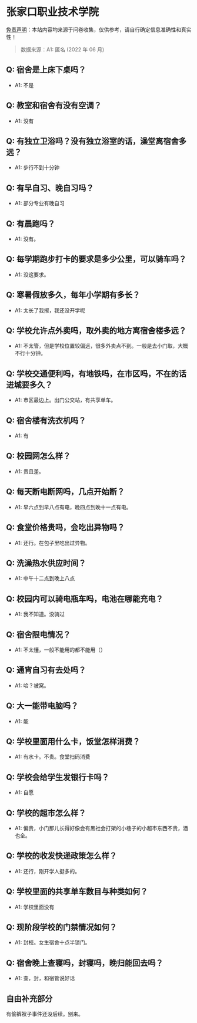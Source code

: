 # 张家口职业技术学院

[免责声明](https://colleges.chat/#_3)：本站内容均来源于问卷收集，仅供参考，请自行确定信息准确性和真实性！

> 数据来源：A1: 匿名 (2022 年 06 月)

## Q: 宿舍是上床下桌吗？

- A1: 不是

## Q: 教室和宿舍有没有空调？

- A1: 没有

## Q: 有独立卫浴吗？没有独立浴室的话，澡堂离宿舍多远？

- A1: 步行不到十分钟

## Q: 有早自习、晚自习吗？

- A1: 部分专业有晚自习

## Q: 有晨跑吗？

- A1: 没有。

## Q: 每学期跑步打卡的要求是多少公里，可以骑车吗？

- A1: 没这要求。

## Q: 寒暑假放多久，每年小学期有多长？

- A1: 太长了我擦，我还没开学呢

## Q: 学校允许点外卖吗，取外卖的地方离宿舍楼多远？

- A1: 不太管，但是学校位置较偏远，很多外卖点不到。一般是去小门取，大概不行十分钟。

## Q: 学校交通便利吗，有地铁吗，在市区吗，不在的话进城要多久？

- A1: 市区最边上。出门公交站，有共享单车。

## Q: 宿舍楼有洗衣机吗？

- A1: 有

## Q: 校园网怎么样？

- A1: 贵且差。

## Q: 每天断电断网吗，几点开始断？

- A1: 早六点到早八点有电，晚四点到晚十一点有电。

## Q: 食堂价格贵吗，会吃出异物吗？

- A1: 还行。在包子里吃出过异物。

## Q: 洗澡热水供应时间？

- A1: 中午十二点到晚上八点

## Q: 校园内可以骑电瓶车吗，电池在哪能充电？

- A1: 我不知道。没骑过

## Q: 宿舍限电情况？

- A1: 不太懂，一般不能用的都不能用（）

## Q: 通宵自习有去处吗？

- A1: 哈？被窝。

## Q: 大一能带电脑吗？

- A1: 能

## Q: 学校里面用什么卡，饭堂怎样消费？

- A1: 有水卡。不贵。食堂扫码消费

## Q: 学校会给学生发银行卡吗？

- A1: 自愿

## Q: 学校的超市怎么样？

- A1: 偏贵，小门那儿长得好像会有黑社会打架的小巷子的小超市东西不贵，酒也全。

## Q: 学校的收发快递政策怎么样？

- A1: 还行，刚开学人挺多的。

## Q: 学校里面的共享单车数目与种类如何？

- A1: 学校里面没有

## Q: 现阶段学校的门禁情况如何？

- A1: 封校。女生宿舍十点半锁门。

## Q: 宿舍晚上查寝吗，封寝吗，晚归能回去吗？

- A1: 查，封，和宿管说好话

## 自由补充部分

有偷裤衩子事件还没后续。别来。